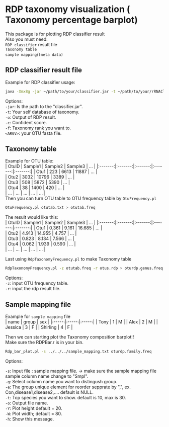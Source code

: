 # RDP taxonomy visualization ( Taxonomy percentage barplot)  
This package is for plotting RDP classifier result  
Also you must need:  
	`RDP classifier` result file  
	`Taxonomy table`  
	`sample mapping`/`(meta data)`    
## RDP classifier result file
Example for RDP classifier usage:  
```Bash  
java -Xmx8g -jar ~/path/to/your/classifier.jar -t ~/path/to/your/rRNAClassifier.properties -o otus.rdp -c 0.8 -f allrank otus.fa  
```  
Options:  
`-jar`: Is the path to the "classifier.jar".  
`-t`: Your self database of taxonomy.   
`-o`: Output of RDP result.  
`-c`: Confident score.  
`-f`: Taxonomy rank you want to.  
`<ARGV>`: your OTU fasta file.  

## Taxonomy table
Example for OTU table:  
| OtuID  | Sample1  | Sample2  | Sample3 | ...  |
|:-------:|:-------:|:-------:|:-------:|:-------:|
| Otu1 | 223 | 6613 | 11887 | ... |  
| Otu2 | 3032 | 10796 | 3389 | ... |   
| Otu3 | 508 | 5872 | 5390 | ...  |  
| Otu4 | 38 | 1400 | 420 | ... |  
| ... | ... | ... | ... | ... |    
Then you can turn OTU table to OTU frequency table by `OtuFrequency.pl`  
```Bash  
OtuFrequency.pl otutab.txt > otutab.freq
```  
The result would like this:  
| OtuID  | Sample1  | Sample2  | Sample3 | ...  |
|:-------:|:-------:|:-------:|:-------:|:-------:|
| Otu1 | 0.361 | 9.161 | 16.685 | ... |  
| Otu2 | 4.913 | 14.955 | 4.757 | ... |  
| Otu3 | 0.823 | 8.134 | 7.566 | ... |  
| Otu4 | 0.062 | 1.939 | 0.590 | ... |  
| ... | ... | ... | ... | ... |
  
Last using `RdpTaxonomyFrequency.pl` to make Taxonomy table  
```Bash  
RdpTaxonomyFrequency.pl -z otutab.freq -r otus.rdp > oturdp.genus.freq
```  
Options:  
`-z`: input OTU frequency table.   
`-r`: input the rdp result file.  

## Sample mapping file  
Example for `sample mapping` file  
| name | group | sex |
|:-----:|:-----:|:-----:|
| Tony | 1 | M |
| Alex | 2 | M |
| Jessica | 3 | F |
| Shirling | 4 | F |  

Then we can starting plot the Taxonomy composition barplot!!  
Make sure the RDPBar.r is in your bin.  
```Bash  
Rdp_bar_plot.pl -s ../../../sample_mapping.txt oturdp.family.freq  
```
Options:  

`-s`: Input file : sample mapping file. -> make sure the sample mapping file sample column name change to "Smpl".  
`-g`: Select column name you want to distingush group.  
`-e`: The group unique element for reorder sepprate by ",", ex. Con,disease1,disease2,....  default is NULL.  
`-t`: Top species you want to show. default is 10, max is 30.  
`-o`: Output file name.  
`-Y`: Plot height default = 20.  
`-W`: Plot width; default = 80.  
`-h`: Show this message.  


